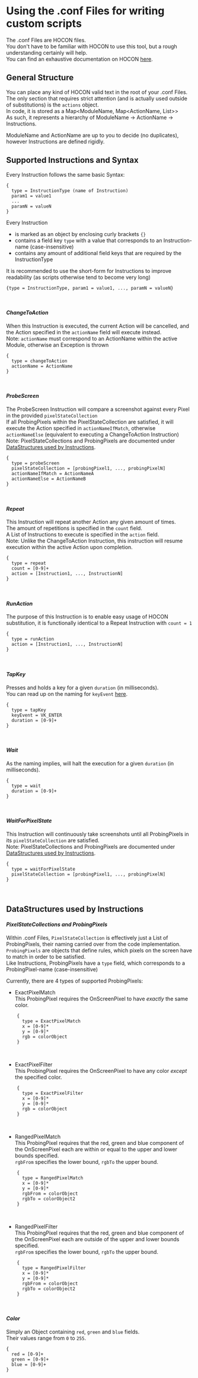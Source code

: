 # Using the .conf Files for writing custom scripts

The .conf Files are HOCON files.  
You don't have to be familiar with HOCON to use this tool, but a rough understanding certainly will help.  
You can find an exhaustive documentation on HOCON [here](https://github.com/lightbend/config/blob/master/HOCON.md).

## General Structure

You can place any kind of HOCON valid text in the root of your .conf Files.  
The only section that requires strict attention (and is actually used outside of substitutions) is the `actions` object.  
In code, it is stored as a Map<ModuleName, Map<ActionName, List<Instruction>>>  
As such, it represents a hierarchy of ModuleName -> ActionName -> Instructions.

ModuleName and ActionName are up to you to decide (no duplicates), however Instructions are defined rigidly.

## Supported Instructions and Syntax

Every Instruction follows the same basic Syntax:
```
{
  type = InstructionType (name of Instruction)
  param1 = value1
  ...
  paramN = valueN
}
```

Every Instruction
* is marked as an object by enclosing curly brackets `{}`
* contains a field key `type` with a value that corresponds to an Instruction-name (case-insensitive)
* contains any amount of additional field keys that are required by the InstructionType

It is recommended to use the short-form for Instructions to improve readability (as scripts otherwise tend to become very long)

```
{type = InstructionType, param1 = value1, ..., paramN = valueN}
```

<br/>

#### ***ChangeToAction***

When this Instruction is executed, the current Action will be cancelled, and the Action specified in the `actionName` field will execute instead.  
Note: `actionName` must correspond to an ActionName within the active Module, otherwise an Exception is thrown

```hocon
{
  type = changeToAction
  actionName = ActionName
}
```

<br/>

#### ***ProbeScreen***

The ProbeScreen Instruction will compare a screenshot against every Pixel in the provided `pixelStateCollection`  
If all ProbingPixels within the PixelStateCollection are satisfied, it will execute the Action specified in `actionNameIfMatch`, otherwise `actionNameElse` (equivalent to executing a ChangeToAction Instruction)  
Note: PixelStateCollections and ProbingPixels are documented under [DataStructures used by Instructions](#datastructures-used-by-instructions).

```hocon
{
  type = probeScreen
  pixelStateCollection = [probingPixel1, ..., probingPixelN]
  actionNameIfMatch = ActionNameA
  actionNameElse = ActionNameB
}
``` 

<br/>

#### ***Repeat***

This Instruction will repeat another Action any given amount of times.  
The amount of repetitions is specified in the `count` field.  
A List of Instructions to execute is specified in the `action` field.  
Note: Unlike the ChangeToAction Instruction, this instruction will resume execution within the active Action upon completion.

```hocon
{
  type = repeat
  count = [0-9]+
  action = [Instruction1, ..., InstructionN]
}
```

<br/>

#### ***RunAction***

The purpose of this Instruction is to enable easy usage of HOCON substitution, it is functionally identical to a Repeat Instruction with `count = 1`

```hocon
{
  type = runAction
  action = [Instruction1, ..., InstructionN]
}
```

<br/>

#### ***TapKey***

Presses and holds a key for a given `duration` (in milliseconds).  
You can read up on the naming for `keyEvent` [here](https://docs.oracle.com/javase/7/docs/api/java/awt/event/KeyEvent.html).

```hocon
{
  type = tapKey
  keyEvent = VK_ENTER
  duration = [0-9]+
}
```

<br/>

#### ***Wait***

As the naming implies, will halt the execution for a given `duration` (in milliseconds).

```hocon
{
  type = wait
  duration = [0-9]+
}
```

<br/>

#### ***WaitForPixelState***

This Instruction will continuously take screenshots until all ProbingPixels in its `pixelStateCollection` are satisfied.  
Note: PixelStateCollections and ProbingPixels are documented under [DataStructures used by Instructions](#datastructures-used-by-instructions).

```hocon
{
  type = waitForPixelState
  pixelStateCollection = [probingPixel1, ..., probingPixelN]
}
```

<br/>

## DataStructures used by Instructions

#### ***PixelStateCollections and ProbingPixels***

Within .conf Files, `PixelStateCollection` is effectively just a List of ProbingPixels, their naming carried over from the code implementation.  
`ProbingPixels` are objects that define rules, which pixels on the screen have to match in order to be satisfied.  
Like Instructions, ProbingPixels have a `type` field, which corresponds to a ProbingPixel-name (case-insensitive)
  
Currently, there are 4 types of supported ProbingPixels:
* ExactPixelMatch  
    This ProbingPixel requires the OnScreenPixel to have *exactly* the same color.
```hocon
    {
      type = ExactPixelMatch
      x = [0-9]*
      y = [0-9]*
      rgb = colorObject
    }
```

<br/>

* ExactPixelFilter  
    This ProbingPixel requires the OnScreenPixel to have any color *except* the specified color.
```hocon
    {
      type = ExactPixelFilter
      x = [0-9]*
      y = [0-9]*
      rgb = colorObject
    }
```

<br/>

* RangedPixelMatch  
    This ProbingPixel requires that the red, green and blue component of the OnScreenPixel each are within or equal to the upper and lower bounds specified.  
    `rgbFrom` specifies the lower bound, `rgbTo` the upper bound.
```hocon
    {
      type = RangedPixelMatch
      x = [0-9]*
      y = [0-9]*
      rgbFrom = colorObject
      rgbTo = colorObject2
    }
```

<br/>

* RangedPixelFilter  
    This ProbingPixel requires that the red, green and blue component of the OnScreenPixel each are outside of the upper and lower bounds specified.  
    `rgbFrom` specifies the lower bound, `rgbTo` the upper bound.
```hocon
    {
      type = RangedPixelFilter
      x = [0-9]*
      y = [0-9]*
      rgbFrom = colorObject
      rgbTo = colorObject2
    }
```

<br/>

#### ***Color***

Simply an Object containing `red`, `green` and `blue` fields.  
Their values range from `0` to `255`.

```hocon
{
  red = [0-9]+
  green = [0-9]+
  blue = [0-9]+
}
```
